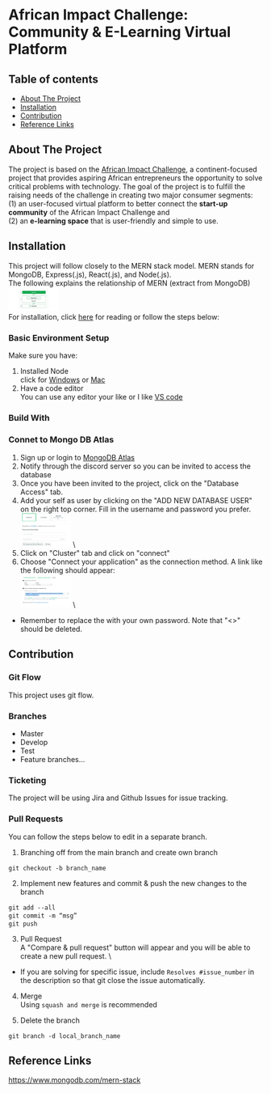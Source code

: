 # African Impact Challenge: Community & E-Learning Virtual Platform 
## Table of contents
* [About The Project](#About-The-Project)
* [Installation](#Installation)
* [Contribution](#Contribution)
* [Reference Links](#Reference-Links)


## About The Project
The project is based on the [African Impact Challenge](https://www.africanimpact.ca/the-african-impact-challenge), a continent-focused project that provides aspiring African entrepreneurs the opportunity to solve critical problems with technology. 
The goal of the project is to fulfill the raising needs of the challenge in creating two major consumer segments: \
(1) an user-focused virtual platform to better connect the **start-up community** of the African Impact Challenge and \
(2) an **e-learning space** that is user-friendly and simple to use. 

## Installation
This project will follow closely to the MERN stack model. MERN stands for MongoDB, Express(.js), React(.js), and Node(.js). \
The following explains the relationship of MERN (extract from MongoDB)\
<img src="images/MERN.jpg" width="100"> \
For installation, click [here](https://www.mongodb.com/languages/mern-stack-tutorial) for reading or follow the steps below: 

### Basic Environment Setup
Make sure you have: 
1. Installed Node \
click for [Windows](https://nodejs.org/en/download/) or [Mac](https://nodejs.org/en/)
2. Have a code editor\
You can use any editor your like or I like [VS code](https://code.visualstudio.com/)

### Build With

### Connet to Mongo DB Atlas
1. Sign up or login to [MongoDB Atlas](https://account.mongodb.com/account/register)
2. Notify through the discord server so you can be invited to access the database
3. Once you have been invited to the project, click on the "Database Access" tab. 
4. Add your self as user by clicking on the "ADD NEW DATABASE USER" on the right top corner. Fill in the username and password you prefer.  
<img src="images/db1.png" width="100"> \
5. Click on "Cluster" tab and click on "connect"
6. Choose "Connect your application" as the connection method. A link like the following should appear: \
<img src="images/db2.png" width="100"> \
- Remember to replace the <password> with your own password. Note that "<>" should be deleted.


## Contribution
### Git Flow
This project uses git flow. 

### Branches
- Master
- Develop
- Test
- Feature branches...

### Ticketing
The project will be using Jira and Github Issues for issue tracking. 

### Pull Requests
You can follow the steps below to edit in a separate branch. 
1. Branching off from the main branch and create own branch
```
git checkout -b branch_name
```
2. Implement new features and commit & push the new changes to the branch
```
git add --all
git commit -m “msg”
git push
```
3. Pull Request\
A "Compare & pull request" button will appear and you will be able to create a new pull request. \
- If you are solving for specific issue, include ```Resolves #issue_number``` in the description so that git close the issue automatically. 

4. Merge\
Using ```squash and merge``` is recommended

4. Delete the branch
```
git branch -d local_branch_name
```

## Reference Links
https://www.mongodb.com/mern-stack
